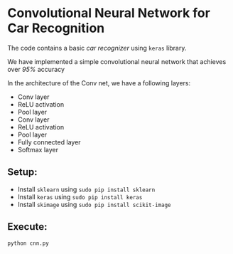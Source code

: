 # Convolutional Neural Network for Car Recognition

The code contains a basic *car recognizer* using `keras` library.

We have implemented a simple convolutional neural network that achieves over *95%* accuracy

In the architecture of the Conv net, we have a following layers:
- Conv layer
- ReLU activation
- Pool layer
- Conv layer
- ReLU activation
- Pool layer
- Fully connected layer
- Softmax layer

## Setup:
- Install `sklearn` using `sudo pip install sklearn`
- Install `keras` using `sudo pip install keras`
- Install `skimage` using `sudo pip install scikit-image`

## Execute:
`python cnn.py`